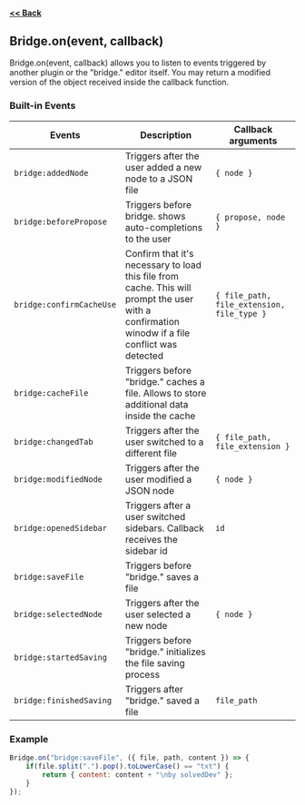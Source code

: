 #### [<< Back](https://github.com/solvedDev/bridge./blob/master/plugins/getting-started.md)
## Bridge.on(event, callback)
Bridge.on(event, callback) allows you to listen to events triggered by another plugin or the "bridge." editor itself. 
You may return a modified version of the object received inside the callback function.

### Built-in Events
| Events | Description | Callback arguments
| --- | --- | ---
| ```bridge:addedNode``` | Triggers after the user added a new node to a JSON file | ```{ node }```
| ```bridge:beforePropose``` | Triggers before bridge. shows auto-completions to the user | ```{ propose, node }```
| ```bridge:confirmCacheUse``` | Confirm that it's necessary to load this file from cache. This will prompt the user with a confirmation winodw if a file conflict was detected | ```{ file_path, file_extension, file_type }```
| ```bridge:cacheFile``` | Triggers before "bridge." caches a file. Allows to store additional data inside the cache 
| ```bridge:changedTab``` | Triggers after the user switched to a different file | ```{ file_path, file_extension }```
| ```bridge:modifiedNode``` | Triggers after the user modified a JSON node | ```{ node }```
| ```bridge:openedSidebar``` | Triggers after a user switched sidebars. Callback receives the sidebar id | ```id```
| ```bridge:saveFile``` | Triggers before "bridge." saves a file |
| ```bridge:selectedNode``` | Triggers after the user selected a new node | ```{ node }```
| ```bridge:startedSaving``` | Triggers before "bridge." initializes the file saving process
| ```bridge:finishedSaving``` | Triggers after "bridge." saved a file | ```file_path```

### Example
```javascript
Bridge.on("bridge:saveFile", ({ file, path, content }) => {
    if(file.split(".").pop().toLowerCase() == "txt") {
        return { content: content + "\nby solvedDev" };
    }
});
```
